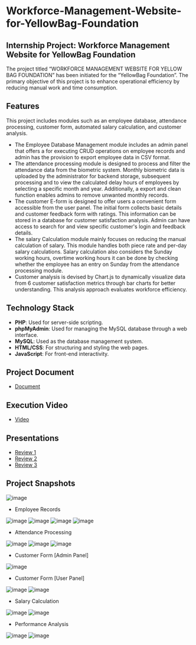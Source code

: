 # Workforce-Management-Website-for-YellowBag-Foundation

## Internship Project: Workforce Management Website for YellowBag Foundation

The project titled “WORKFORCE MANAGEMENT WEBSITE FOR YELLOW BAG FOUNDATION” has been initiated for the “YellowBag Foundation”. The primary objective of this project is to enhance operational efficiency by reducing manual work and time consumption.

## Features

This project includes modules such as an employee database, attendance processing, customer form, automated salary calculation, and customer analysis.
- The Employee Database Management module includes an admin panel that offers a for executing CRUD operations on employee records and admin has the provision to export employee data in CSV format.
- The attendance processing module is designed to process and filter the attendance data from the biometric system. Monthly biometric data is uploaded by the administrator for backend storage, subsequent processing and to view the calculated delay hours of employees by selecting a specific month and year. Additionally, a export and clean function enables admins to remove unwanted monthly records.
- The customer E-form is designed to offer users a convenient form accessible from the user panel. The initial form collects basic details and customer feedback form with ratings. This information can be stored in a database for customer satisfaction analysis. Admin can have access to search for and view specific customer's login and feedback details.
- The salary Calculation module mainly focuses on reducing the manual calculation of salary. This module handles both piece rate and per-day salary calculations. Salary calculation also considers the Sunday working hours, overtime working hours it can be done by checking whether the employee has an entry on Sunday from the attendance processing module.
- Customer analysis is devised by Chart.js to dynamically visualize data from 6 customer satisfaction  metrics through bar charts for better understanding. This analysis approach evaluates workforce efficiency.

## Technology Stack

- **PHP**: Used for server-side scripting.
- **phpMyAdmin**: Used for managing the MySQL database through a web interface.
- **MySQL**: Used as the database management system.
- **HTML/CSS**: For structuring and styling the web pages.
- **JavaScript**: For front-end interactivity.

## Project Document

- [Document](https://drive.google.com/file/d/1_IzWebixNhJqebanoEUffX-lKigMLqzJ/view?usp=sharing)

## Execution Video

- [Video ](https://drive.google.com/file/d/1W7g4EMQ0nncIfRWHT9FZ10clgG-yUZ8L/view?usp=sharing)

## Presentations

- [Review 1](https://docs.google.com/presentation/d/1VtbqD78ELCqFoEfaO86rDWSjDxB3LiCYqd5nHbJ4g1A/edit?usp=sharing)
- [Review 2](https://docs.google.com/presentation/d/1mcapMY1PDL531FY9pxpsVCh33a0KQhzV1-ryXn18IWg/edit?usp=sharing)
- [Review 3](https://docs.google.com/presentation/d/1PnqRQxYE5_WBb2j1M-q6wdrGGhhLv8VQ/edit?usp=sharing&ouid=109999384852496109890&rtpof=true&sd=true)

## Project Snapshots

![image](https://github.com/Susmitha-IT/Workforce-Management-Website-for-YellowBag-Foundation/assets/101201451/051b25eb-e3db-49a1-8826-5ebe5273464a)

- Employee Records
  
![image](https://github.com/Susmitha-IT/Workforce-Management-Website-for-YellowBag-Foundation/assets/101201451/3ce684d3-ec9b-4be4-98c7-cb94a437282c)
![image](https://github.com/Susmitha-IT/Workforce-Management-Website-for-YellowBag-Foundation/assets/101201451/4bec50f0-13b8-4a78-bb9b-cf7f6cb75c3d)
![image](https://github.com/Susmitha-IT/Workforce-Management-Website-for-YellowBag-Foundation/assets/101201451/1ae16dc7-156c-4be1-ba16-62bda53e99d6)
![image](https://github.com/Susmitha-IT/Workforce-Management-Website-for-YellowBag-Foundation/assets/101201451/04e776e0-b8b7-4296-b36f-e6b8d95db818)

- Attendance Processing

![image](https://github.com/Susmitha-IT/Workforce-Management-Website-for-YellowBag-Foundation/assets/101201451/bdf1670b-9c6c-44ea-80b0-2461a4e49906)
![image](https://github.com/Susmitha-IT/Workforce-Management-Website-for-YellowBag-Foundation/assets/101201451/bac80e5e-750f-428d-9aa9-1a0c81830f99)
![image](https://github.com/Susmitha-IT/Workforce-Management-Website-for-YellowBag-Foundation/assets/101201451/5843dac5-b779-41c9-9723-8a90b937da8e)

- Customer Form [Admin Panel]
  
![image](https://github.com/Susmitha-IT/Workforce-Management-Website-for-YellowBag-Foundation/assets/101201451/7f309275-ff03-4425-9c79-8a7ded6237e0)

- Customer Form [User Panel]

![image](https://github.com/Susmitha-IT/Workforce-Management-Website-for-YellowBag-Foundation/assets/101201451/2236096d-9280-4dbe-8e4d-24e2c0cc5c59)
![image](https://github.com/Susmitha-IT/Workforce-Management-Website-for-YellowBag-Foundation/assets/101201451/0713ea8f-f229-42d4-88bf-abc1ff21ebb3)

- Salary Calculation
  
![image](https://github.com/Susmitha-IT/Workforce-Management-Website-for-YellowBag-Foundation/assets/101201451/d6fecbc1-6f84-4233-b534-c36c8e464c1f)
![image](https://github.com/Susmitha-IT/Workforce-Management-Website-for-YellowBag-Foundation/assets/101201451/165494fe-9a10-48b1-b68f-e6ee5d98fa26)

- Performance Analysis

![image](https://github.com/Susmitha-IT/Workforce-Management-Website-for-YellowBag-Foundation/assets/101201451/4e37619e-09b6-431a-a8a4-42c104ddd08e)
![image](https://github.com/Susmitha-IT/Workforce-Management-Website-for-YellowBag-Foundation/assets/101201451/c901177a-986f-43f7-a0f8-3d52e271f37d)



